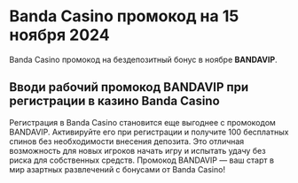 # Banda Casino промокод на 15 ноября 2024
Banda Casino промокод на бездепозитный бонус в ноябре **BANDAVIP**. 
## Вводи рабочий промокод BANDAVIP при регистрации в казино Banda Casino 
Регистрация в Banda Casino становится еще выгоднее с промокодом BANDAVIP.
Активируйте его при регистрации и получите 100 бесплатных спинов без необходимости внесения депозита. 
Это отличная возможность для новых игроков начать игру и испытать удачу без риска для собственных средств. 
Промокод BANDAVIP — ваш старт в мир азартных развлечений с бонусами от Banda Casino!
